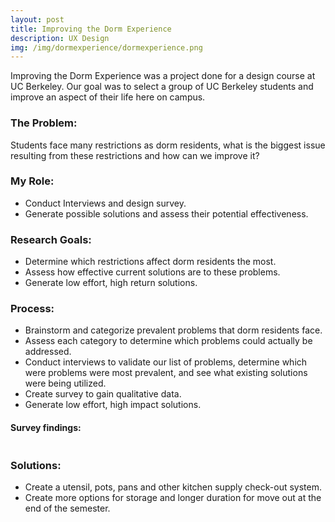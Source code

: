 ```yaml
---
layout: post
title: Improving the Dorm Experience
description: UX Design
img: /img/dormexperience/dormexperience.png
---
```


<div class="img_row">
	<img class="col three" src="{{ site.baseurl }}/img/dormexperience/dormexperience.png" alt="" title=""/>
</div>
Improving the Dorm Experience was a project done for a design course at UC Berkeley. Our goal was to select a group of UC Berkeley students and improve an aspect of their life here on campus.

<h3>The Problem:</h3>
Students face many restrictions as dorm residents, what is the biggest issue resulting from these restrictions and how can we improve it?
<h3>My Role:</h3>
<ul>
	<li>Conduct Interviews and design survey.</li>
	<li>Generate possible solutions and assess their potential effectiveness.</li>
</ul>
<h3>Research Goals:</h3>
<ul>
	<li>Determine which restrictions affect dorm residents the most.</li>
	<li>Assess how effective current solutions are to these problems.</li>
	<li>Generate low effort, high return solutions.</li>
</ul>
<h3>Process:</h3>
<ul>
	<li>Brainstorm and categorize prevalent problems that dorm residents face.</li>
	<li>Assess each category to determine which problems could actually be addressed.</li>
	<li>Conduct interviews to validate our list of problems, determine which were problems were most prevalent, and see what existing solutions were being utilized.</li>
	<li>Create survey to gain qualitative data.</li>
	<li>Generate low effort, high impact solutions.</li>
</ul>
<h4>Survey findings:</h4>
<div class="img_row">
	<img class="col three" src="{{ site.baseurl }}/img/dormexperience/Slide13.jpg" alt="" title=""/>
</div>
<div class="img_row">
	<img class="col three" src="{{ site.baseurl }}/img/dormexperience/Slide14.jpg" alt="" title=""/>
</div>
<div class="img_row">
	<img class="col three" src="{{ site.baseurl }}/img/dormexperience/Slide15.jpg" alt="" title=""/>
</div>
<h3>Solutions:</h3>
<ul>
	<li>Create a utensil, pots, pans and other kitchen supply check-out system.</li>
	<li>Create more options for storage and longer duration for move out at the end of the semester.</li>
</ul>
<div class="img_row">
	<img class="col three" src="{{ site.baseurl }}/img/dormexperience/chart.png" alt="" title=""/>
</div>